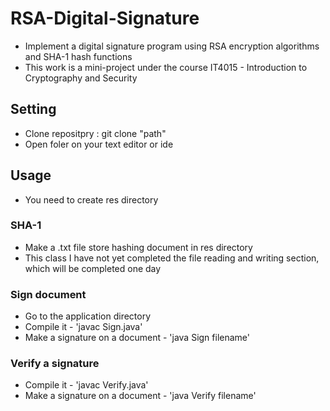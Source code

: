 # RSA-Digital-Signature

- Implement a digital signature program using RSA encryption algorithms and SHA-1 hash functions
- This work is a mini-project under the course IT4015 - Introduction to Cryptography and Security

## Setting

- Clone repositpry : git clone "path"
- Open foler on your text editor or ide 

## Usage

- You need to create res directory

### SHA-1

- Make a .txt file store hashing document in res directory
- This class I have not yet completed the file reading and writing section, which will be completed one day

### Sign document

- Go to the application directory
- Compile it - 'javac Sign.java'
- Make a signature on a document - 'java Sign filename'

### Verify a signature

- Compile it - 'javac Verify.java'
- Make a signature on a document - 'java Verify filename'
